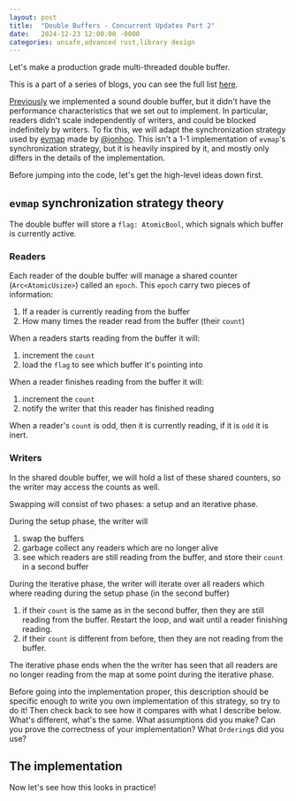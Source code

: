 ```yaml
---
layout: post
title:  "Double Buffers - Concurrent Updates Part 2"
date:   2024-12-23 12:00:00 -0000
categories: unsafe,advanced rust,library design
---
```


Let's make a production grade multi-threaded double buffer.

This is a part of a series of blogs, you can see the full list [here](Double-Buffer-1.html).

[Previously](Double-Buffer-5.html) we implemented a sound double buffer, but it didn't have the
performance characteristics that we set out to implement. In particular, readers didn't scale independently
of writers, and could be blocked indefinitely by writers. To fix this, we will adapt the synchronization strategy
used by [evmap](https://crates.io/crates/evmap/10.0.2) made by [@jonhoo](https://www.youtube.com/@jonhoo). This isn't
a 1-1 implementation of `evmap`'s synchronization strategy, but it is heavily inspired by it, and mostly only
differs in the details of the implementation.

Before jumping into the code, let's get the high-level ideas down first. 

## `evmap` synchronization strategy theory

The double buffer will store a `flag: AtomicBool`, which signals which buffer is currently active.

### Readers

Each reader of the double buffer will manage a shared counter (`Arc<AtomicUsize>`) called an `epoch`.
This `epoch` carry two pieces of information:
 1. If a reader is currently reading from the buffer
 2. How many times the reader read from the buffer (their `count`)

When a readers starts reading from the buffer it will:
 1. increment the `count`
 2. load the `flag` to see which buffer it's pointing into

When a reader finishes reading from the buffer it will:
 1. increment the `count`
 2. notify the writer that this reader has finished reading

When a reader's `count` is odd, then it is currently reading, if it is `odd` it is inert.

### Writers

In the shared double buffer, we will hold a list of these shared counters, so the writer may access the counts as well.

Swapping will consist of two phases: a setup and an iterative phase.

During the setup phase, the writer will
1. swap the buffers
2. garbage collect any readers which are no longer alive
3. see which readers are still reading from the buffer, and store their `count` in a second buffer

During the iterative phase, the writer will iterate over all readers which where reading during the setup phase (in the second buffer)
1. if their `count` is the same as in the second buffer, then they are still reading from the buffer.
    Restart the loop, and wait until a reader finishing reading.
2. if their `count` is different from before, then they are not reading from the buffer.

The iterative phase ends when the the writer has seen that all readers are no longer reading from the map at some point during
the iterative phase.

Before going into the implementation proper, this description should be specific enough to write you own implementation
of this strategy, so try to do it! Then check back to see how it compares with what I describe below. What's different,
what's the same. What assumptions did you make? Can you prove the correctness of your implementation? What `Ordering`s did you use?

## The implementation

Now let's see how this looks in practice!
